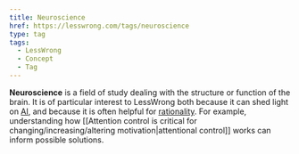```yaml
---
title: Neuroscience
href: https://lesswrong.com/tags/neuroscience
type: tag
tags:
  - LessWrong
  - Concept
  - Tag
---
```


**Neuroscience** is a field of study dealing with the structure or function of the brain. It is of particular interest to LessWrong both because it can shed light on [AI](https://www.lesswrong.com/tag/ai?showPostCount=true), and because it is often helpful for [rationality](https://www.lesswrong.com/tag/rationality?showPostCount=true). For example, understanding how [[Attention control is critical for changing/increasing/altering motivation|attentional control]] works can inform possible solutions.